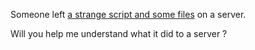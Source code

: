 Someone left [a strange script and some files](https://static.ctf.insecurity-insa.fr/a893dacde4b3fd97d924430b583bc7b3968b1ce4.tar.gz) on a server.

Will you help me understand what it did to a server ?
